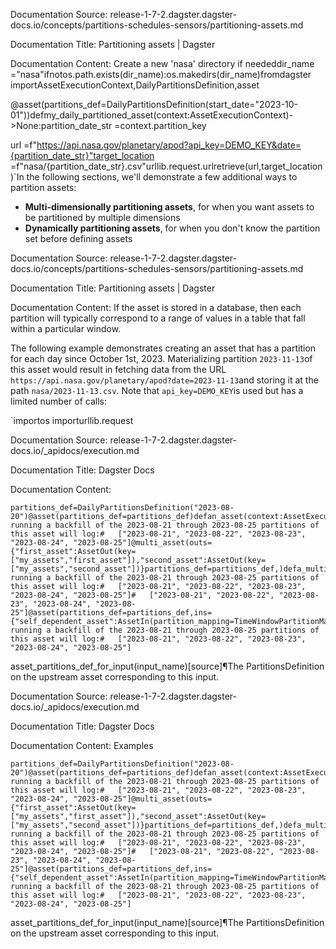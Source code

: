 Documentation Source:
release-1-7-2.dagster.dagster-docs.io/concepts/partitions-schedules-sensors/partitioning-assets.md

Documentation Title:
Partitioning assets | Dagster

Documentation Content:
Create a new 'nasa' directory if neededdir_name ="nasa"ifnotos.path.exists(dir_name):os.makedirs(dir_name)fromdagster importAssetExecutionContext,DailyPartitionsDefinition,asset


@asset(partitions_def=DailyPartitionsDefinition(start_date="2023-10-01"))defmy_daily_partitioned_asset(context:AssetExecutionContext)->None:partition_date_str =context.partition_key

 url =f"https://api.nasa.gov/planetary/apod?api_key=DEMO_KEY&date={partition_date_str}"target_location =f"nasa/{partition_date_str}.csv"urllib.request.urlretrieve(url,target_location)`In the following sections, we'll demonstrate a few additional ways to partition assets:

* **Multi-dimensionally partitioning assets**, for when you want assets to be partitioned by multiple dimensions
* **Dynamically partitioning assets**, for when you don't know the partition set before defining assets



Documentation Source:
release-1-7-2.dagster.dagster-docs.io/concepts/partitions-schedules-sensors/partitioning-assets.md

Documentation Title:
Partitioning assets | Dagster

Documentation Content:
If the asset is stored in a database, then each partition will typically correspond to a range of values in a table that fall within a particular window.

The following example demonstrates creating an asset that has a partition for each day since October 1st, 2023. Materializing partition `2023-11-13`of this asset would result in fetching data from the URL `https://api.nasa.gov/planetary/apod?date=2023-11-13`and storing it at the path `nasa/2023-11-13.csv`. Note that `api_key=DEMO_KEY`is used but has a limited number of calls:

`importos
importurllib.request



Documentation Source:
release-1-7-2.dagster.dagster-docs.io/_apidocs/execution.md

Documentation Title:
Dagster Docs

Documentation Content:
```
partitions_def=DailyPartitionsDefinition("2023-08-20")@asset(partitions_def=partitions_def)defan_asset(context:AssetExecutionContext):context.log.info(context.asset_partition_keys_for_output())# running a backfill of the 2023-08-21 through 2023-08-25 partitions of this asset will log:#   ["2023-08-21", "2023-08-22", "2023-08-23", "2023-08-24", "2023-08-25"]@multi_asset(outs={"first_asset":AssetOut(key=["my_assets","first_asset"]),"second_asset":AssetOut(key=["my_assets","second_asset"])}partitions_def=partitions_def,)defa_multi_asset(context:AssetExecutionContext):context.log.info(context.asset_partition_keys_for_output("first_asset"))context.log.info(context.asset_partition_keys_for_output("second_asset"))# running a backfill of the 2023-08-21 through 2023-08-25 partitions of this asset will log:#   ["2023-08-21", "2023-08-22", "2023-08-23", "2023-08-24", "2023-08-25"]#   ["2023-08-21", "2023-08-22", "2023-08-23", "2023-08-24", "2023-08-25"]@asset(partitions_def=partitions_def,ins={"self_dependent_asset":AssetIn(partition_mapping=TimeWindowPartitionMapping(start_offset=-1,end_offset=-1))})defself_dependent_asset(context:AssetExecutionContext,self_dependent_asset):context.log.info(context.asset_partition_keys_for_output())# running a backfill of the 2023-08-21 through 2023-08-25 partitions of this asset will log:#   ["2023-08-21", "2023-08-22", "2023-08-23", "2023-08-24", "2023-08-25"]
```
asset\_partitions\_def\_for\_input(input\_name)[source]¶The PartitionsDefinition on the upstream asset corresponding to this input.



Documentation Source:
release-1-7-2.dagster.dagster-docs.io/_apidocs/execution.md

Documentation Title:
Dagster Docs

Documentation Content:
Examples


```
partitions_def=DailyPartitionsDefinition("2023-08-20")@asset(partitions_def=partitions_def)defan_asset(context:AssetExecutionContext):context.log.info(context.asset_partition_keys_for_output())# running a backfill of the 2023-08-21 through 2023-08-25 partitions of this asset will log:#   ["2023-08-21", "2023-08-22", "2023-08-23", "2023-08-24", "2023-08-25"]@multi_asset(outs={"first_asset":AssetOut(key=["my_assets","first_asset"]),"second_asset":AssetOut(key=["my_assets","second_asset"])}partitions_def=partitions_def,)defa_multi_asset(context:AssetExecutionContext):context.log.info(context.asset_partition_keys_for_output("first_asset"))context.log.info(context.asset_partition_keys_for_output("second_asset"))# running a backfill of the 2023-08-21 through 2023-08-25 partitions of this asset will log:#   ["2023-08-21", "2023-08-22", "2023-08-23", "2023-08-24", "2023-08-25"]#   ["2023-08-21", "2023-08-22", "2023-08-23", "2023-08-24", "2023-08-25"]@asset(partitions_def=partitions_def,ins={"self_dependent_asset":AssetIn(partition_mapping=TimeWindowPartitionMapping(start_offset=-1,end_offset=-1))})defself_dependent_asset(context:AssetExecutionContext,self_dependent_asset):context.log.info(context.asset_partition_keys_for_output())# running a backfill of the 2023-08-21 through 2023-08-25 partitions of this asset will log:#   ["2023-08-21", "2023-08-22", "2023-08-23", "2023-08-24", "2023-08-25"]
```
asset\_partitions\_def\_for\_input(input\_name)[source]¶The PartitionsDefinition on the upstream asset corresponding to this input.



